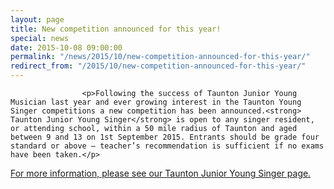 ```yaml
---
layout: page
title: New competition announced for this year!
special: news
date: 2015-10-08 09:00:00
permalink: "/news/2015/10/new-competition-announced-for-this-year/"
redirect_from: "/2015/10/new-competition-announced-for-this-year/"
---
```



                    
                    <p>Following the success of Taunton Junior Young Musician last year and ever growing interest in the Taunton Young Singer competitions a new competition has been announced.<strong> Taunton Junior Young Singer</strong> is open to any singer resident, or attending school, within a 50 mile radius of Taunton and aged between 9 and 13 on 1st September 2015. Entrants should be grade four standard or above – teacher’s recommendation is sufficient if no exams have been taken.</p>
<p><a href="http://www.tauntonfestival.org.uk/taunton-junior-young-singer/">For more information, please see our Taunton Junior Young Singer page.</a></p>

                

